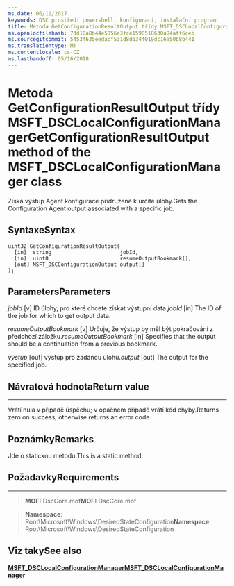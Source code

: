 ```yaml
---
ms.date: 06/12/2017
keywords: DSC prostředí powershell, konfiguraci, instalační program
title: Metoda GetConfigurationResultOutput třídy MSFT_DSCLocalConfigurationManager
ms.openlocfilehash: 73d10a8b44e5056e3fce1598518630a84aff6ceb
ms.sourcegitcommit: 54534635eedacf531d8d6344019dc16a50b8b441
ms.translationtype: MT
ms.contentlocale: cs-CZ
ms.lasthandoff: 05/16/2018
---
```

# <a name="getconfigurationresultoutput-method-of-the-msftdsclocalconfigurationmanager-class"></a><span data-ttu-id="b08f8-103">Metoda GetConfigurationResultOutput třídy MSFT_DSCLocalConfigurationManager</span><span class="sxs-lookup"><span data-stu-id="b08f8-103">GetConfigurationResultOutput method of the MSFT_DSCLocalConfigurationManager class</span></span>

<span data-ttu-id="b08f8-104">Získá výstup Agent konfigurace přidružené k určité úlohy.</span><span class="sxs-lookup"><span data-stu-id="b08f8-104">Gets the Configuration Agent output associated with a specific job.</span></span>

<a name="syntax"></a><span data-ttu-id="b08f8-105">Syntaxe</span><span class="sxs-lookup"><span data-stu-id="b08f8-105">Syntax</span></span>
------

```mof
uint32 GetConfigurationResultOutput(
  [in]  string                      jobId,
  [in]  uint8                       resumeOutputBookmark[],
  [out] MSFT_DSCConfigurationOutput output[]
);
```

<a name="parameters"></a><span data-ttu-id="b08f8-106">Parameters</span><span class="sxs-lookup"><span data-stu-id="b08f8-106">Parameters</span></span>
----------

<span data-ttu-id="b08f8-107">*jobId* \[v\] ID úlohy, pro které chcete získat výstupní data.</span><span class="sxs-lookup"><span data-stu-id="b08f8-107">*jobId* \[in\] The ID of the job for which to get output data.</span></span>

<span data-ttu-id="b08f8-108">*resumeOutputBookmark* \[v\] Určuje, že výstup by měl být pokračování z předchozí záložku.</span><span class="sxs-lookup"><span data-stu-id="b08f8-108">*resumeOutputBookmark* \[in\] Specifies that the output should be a continuation from a previous bookmark.</span></span>

<span data-ttu-id="b08f8-109">*výstup* \[out\] výstup pro zadanou úlohu.</span><span class="sxs-lookup"><span data-stu-id="b08f8-109">*output* \[out\] The output for the specified job.</span></span>

## <a name="return-value"></a><span data-ttu-id="b08f8-110">Návratová hodnota</span><span class="sxs-lookup"><span data-stu-id="b08f8-110">Return value</span></span>
------------

<span data-ttu-id="b08f8-111">Vrátí nula v případě úspěchu; v opačném případě vrátí kód chyby.</span><span class="sxs-lookup"><span data-stu-id="b08f8-111">Returns zero on success; otherwise returns an error code.</span></span>

## <a name="remarks"></a><span data-ttu-id="b08f8-112">Poznámky</span><span class="sxs-lookup"><span data-stu-id="b08f8-112">Remarks</span></span>

<span data-ttu-id="b08f8-113">Jde o statickou metodu.</span><span class="sxs-lookup"><span data-stu-id="b08f8-113">This is a static method.</span></span>

## <a name="requirements"></a><span data-ttu-id="b08f8-114">Požadavky</span><span class="sxs-lookup"><span data-stu-id="b08f8-114">Requirements</span></span>
------------
><span data-ttu-id="b08f8-115">**MOF:** DscCore.mof</span><span class="sxs-lookup"><span data-stu-id="b08f8-115">**MOF:** DscCore.mof</span></span>

><span data-ttu-id="b08f8-116">**Namespace**: Root\Microsoft\Windows\DesiredStateConfiguration</span><span class="sxs-lookup"><span data-stu-id="b08f8-116">**Namespace**: Root\Microsoft\Windows\DesiredStateConfiguration</span></span>


## <a name="see-also"></a><span data-ttu-id="b08f8-117">Viz taky</span><span class="sxs-lookup"><span data-stu-id="b08f8-117">See also</span></span>


[<span data-ttu-id="b08f8-118">**MSFT_DSCLocalConfigurationManager**</span><span class="sxs-lookup"><span data-stu-id="b08f8-118">**MSFT_DSCLocalConfigurationManager**</span></span>](msft-dsclocalconfigurationmanager.md)